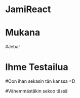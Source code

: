 # JamiReact

# Mukana

#Jeba!

# Ihme Testailua

#Oon ihan sekasin tän kanssa =D

#Vähemmästäkin sekoo tässä